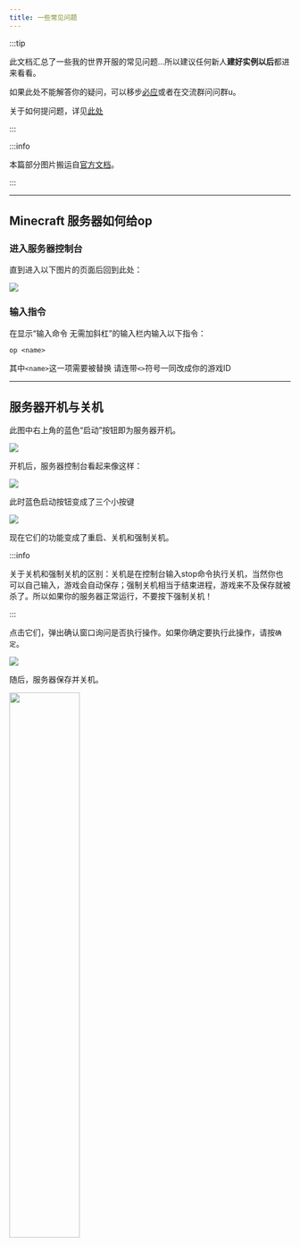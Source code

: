 ```yaml
---
title: 一些常见问题
---
```


:::tip

此文档汇总了一些我的世界开服的常见问题…所以建议任何新人**建好实例以后**都进来看看。

如果此处不能解答你的疑问，可以移步[必应](cn.bing.com)或者在交流群问问群u。

关于如何提问题，详见[此处](/docs/howtoask)

:::

:::info

本篇部分图片搬运自[官方文档](https://simpfun.me)。

:::

-----

## Minecraft 服务器如何给op

### 进入服务器控制台

直到进入以下图片的页面后回到此处：

![](https://www.simpfun.me/assets/images/%E7%BB%88%E7%AB%AF%E8%A7%A3%E6%9E%90-d86ed842811934d638a63900d57cf74c.png)

### 输入指令

在显示“输入命令 无需加斜杠”的输入栏内输入以下指令：

`op <name>`

其中`<name>`这一项需要被替换 请连带`<>`符号一同改成你的游戏ID

-----

## 服务器开机与关机

此图中右上角的蓝色“启动”按钮即为服务器开机。

![](https://www.simpfun.me/assets/images/%E9%A1%B5%E9%9D%A2%E8%A7%A3%E6%9E%90-fa8e5ba37e9ee0556bfe80e354020d12.png)

开机后，服务器控制台看起来像这样：

![](/img/pages/CommonQuestion-1.png)

此时蓝色启动按钮变成了三个小按键

![](/img/pages/CommonQuestions-2.png)

现在它们的功能变成了重启、关机和强制关机。

:::info

关于关机和强制关机的区别：关机是在控制台输入stop命令执行关机，当然你也可以自己输入，游戏会自动保存；强制关机相当于结束进程，游戏来不及保存就被杀了。所以如果你的服务器正常运行，不要按下强制关机！

:::

点击它们，弹出确认窗口询问是否执行操作。如果你确定要执行此操作，请按`确定`。

![](/img/pages/CommonQuestions-3.png)

随后，服务器保存并关机。

<img decoding="forth" src="/img/pages/CommonQuestions-4.png" width="50%">

